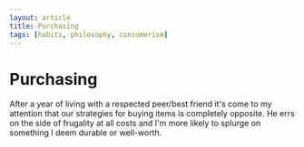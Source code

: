 ```yaml
---
layout: article
title: Purchasing
tags: [habits, philosophy, consumerism]
---
```


# Purchasing

After a year of living with a respected peer/best friend it's come to my attention that our strategies for buying items is completely opposite. He errs on the side of frugality at all costs and I'm more likely to splurge on something I deem durable or well-worth. 